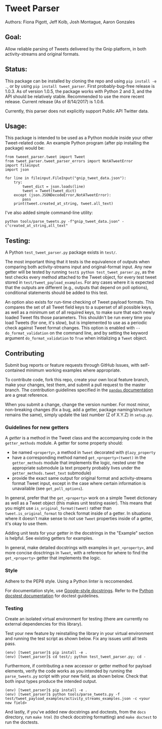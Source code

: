 # Tweet Parser 
Authors: Fiona Pigott, Jeff Kolb, Josh Montague, Aaron Gonzales

## Goal: 
Allow reliable parsing of Tweets delivered by the Gnip platform, in both
activity-streams and original formats. 

## Status: 
This package can be installed by cloning the repo and using `pip install -e .`,
or by using `pip install tweet_parser`. First probably-bug-free release is
1.0.3. As of version 1.0.5, the package works with Python 2 and 3, 
and the API should be relatively stable. Recommended to use the more recent release. 
Current release (As of 8/14/2017) is 1.0.6.

Currently, this parser does not explicitly support Public API Twitter data.

## Usage: 
This package is intended to be used as a Python module inside your other
Tweet-related code. An example Python program (after pip installing the
package) would be:

```
from tweeet_parser.tweet import Tweet
from tweet_parser.tweet_parser_errors import NotATweetError
import fileinput
import json

for line in fileinput.FileInput("gnip_tweet_data.json"):
    try:
        tweet_dict = json.loads(line)
        tweet = Tweet(tweet_dict)
    except (json.JSONDecodeError,NotATweetError):
        pass
    print(tweet.created_at_string, tweet.all_text)
```

I've also added simple command-line utility:

```
python tools/parse_tweets.py -f"gnip_tweet_data.json" -c"created_at_string,all_text"
```

## Testing: 
A Python `test_tweet_parser.py` package exists in `test/`. 

The most important thing that it tests is the equivalence of outputs when
comparing both activity-streams input and original-format input. Any new getter
will be tested by running `test$ python test_tweet_parser.py`, as the test
checks every method attached to the Tweet object, for every test tweet stored
in `test/tweet_payload_examples`. For any cases where it is expected that the
outputs are different (e.g., outputs that depend on poll options), conditional
statements should be added to this test.

An option also exists for run-time checking of Tweet payload formats. This
compares the set of all Tweet field keys to a superset of all possible keys, as
well as a minimum set of all required keys, to make sure that each newly loaded
Tweet fits those parameters. This shouldn't be run every time you load Tweets
(for one, it's slow), but is implemented to use as a periodic check against
Tweet format changes. This option is enabled with `--do_format_validation` on the
command line, and by setting the keyword argument `do_format_validation` to
`True` when initializing a `Tweet` object.


## Contributing

Submit bug reports or feature requests through GitHub Issues, with
self-contained minimum working examples where appropriate.   

To contribute code, fork this repo, create your own local feature branch, make
your changes, test them, and submit a pull request to the master branch.
The contribution guidelines specified in the [`pandas` documentation](
http://pandas.pydata.org/pandas-docs/stable/contributing.html#working-with-the-code)
are a great reference.

When you submit a change, change the version number. 
For most minor, non-breaking changes (fix a bug, add a getter, 
package naming/structure remains the same), simply update the last
number (Z of X.Y.Z) in `setup.py`.

### Guidelines for new getters
A _getter_ is a method in the Tweet class and the accompanying code in the `getter_methods` 
module. A getter for some property should:
- be named `<property>`, a method in `Tweet` decorated with `@lazy_property`
- have a corresponding method named `get_<property>(tweet)` in the `getter_methods` module 
that implements the logic, nested uner the appropriate submodule (a text property 
probably lives under the `getter_methods.tweet_text` submodule)
- provide the exact same output for original format and activity-streams format Tweet input,
except in the case where certain information is unavailable (see `get_poll_options`).

In general, prefer that the `get_<property>` work on a simple Tweet dictionary as well as a
Tweet object (this makes unit testing easier). This means that you might use 
`is_original_format(tweet)` rather than `tweet.is_original_format` to check format inside of a getter.
In situations where it doesn't make sense to _not_ use `Tweet` properties inside of a getter,
it's okay to use them.

Adding unit tests for your getter in the docstrings in the "Example" section is helpful.
See existing getters for examples.

In general, make detailed docstrings with examples in `get_<property>`, and more concise
dosctrings in `Tweet`, with a reference for where to find the `get_<property>` getter that
implements the logic.

### Style
Adhere to the PEP8 style. Using a Python linter is reccomended.

For documentation style, use [Google-style docstrings](http://sphinxcontrib-napoleon.readthedocs.io/en/latest/example_google.html).
Refer to the [Python docstest documentation](https://docs.python.org/3/library/doctest.html) for doctest guidelines.

### Testing
Create an isolated virtual environment for testing (there are currently no external
dependencies for this library).

Test your new feature by reinstalling the library in your virtual environment
and running the test script as shown below. Fix any issues until all tests
pass. 

```
(env) [tweet_parser]$ pip install -e .
(env) [tweet_parser]$ cd test/; python test_tweet_parser.py; cd -
```

Furthermore, if contributing a new accessor or getter method for payload
elements, verify the code works as you intended by running the
`parse_tweets.py` script with your new field, as shown below. Check that both
input types produce the intended output. 

```
(env) [tweet_parser]$ pip install -e .
(env) [tweet_parser]$ python tools/parse_tweets.py -f test/tweet_payload_examples/activity_streams_examples.json -c <your new field>
```

And lastly, if you've added new docstrings and doctests, from the `docs` directory,
run `make html` (to check docstring formatting) and `make doctest` to run the doctests.
